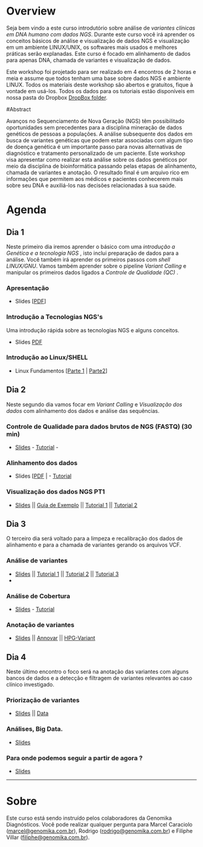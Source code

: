 # Overview

Seja bem vindo a este curso introdutório sobre análise de _variantes clínicas em DNA humano com dados NGS_. Durante este curso você irá aprender os conceitos básicos de análise e visualização de dados NGS e visualização em um ambiente LINUX/UNIX, os softwares mais usados e melhores práticas serão explanadas. Este curso é focado em alinhamento de dados para apenas DNA, chamada de variantes e visualização de dados.

Este workshop foi projetado para ser realizado em 4 encontros de 2 horas e meia e assume que todos tenham uma base sobre dados NGS e ambiente LINUX. Todos os materiais deste workshop são abertos e gratuitos, fique à vontade em usá-los. Todos os dados para os tutoriais estão disponíveis em nossa pasta do Dropbox [DropBox folder](https://www.dropbox.com/sh/4qkqch7gyt888h7/AABD_i9ShwryfAqGeJ0yqqF3a).

#Abstract

Avanços no Sequenciamento de Nova Geração (NGS) têm possibilitado oportunidades sem precedentes para a disciplina mineração de dados genéticos de pessoas a populações. A análise subsequente dos dados em busca de variantes genéticas que podem estar associadas com algum tipo de doença genética é um importante passo para novas alternativas de diagnóstico e tratamento personalizado de um paciente. Este workshop visa apresentar como realizar esta análise sobre os dados genéticos por meio da disciplina de bioinformática passando pelas etapas de alinhamento, chamada de variantes e anotação. O resultado final é um arquivo rico em informações que permitem aos médicos e pacientes conhecerem mais sobre seu DNA e auxiliá-los nas decisões relacionadas à sua saúde.


# Agenda

## Dia 1

Neste primeiro dia iremos aprender o básico com uma _introdução a Genética e a tecnologia NGS_ , isto inclui preparação de dados para a análise.  Você também irá aprender os primeiros passos com _shell LINUX/GNU_.  Vamos também aprender sobre o pipeline _Variant Calling_ e manipular os primeiros dados ligados a _Controle de Qualidade (QC)_ .

### Apresentação
- Slides [[PDF](Course_Materials/presentation/SummerCourse_Apresentacao.pdf)]

### Introdução a Tecnologias NGS's
Uma introdução rápida sobre as tecnologias NGS e alguns conceitos.
- Slides [PDF](Course_Materials/intro-ngs/SummerCourse_NGSTechnologies.pdf)

### Introdução ao Linux/SHELL
- Linux Fundamentos [[Parte 1](Course_Materials/intro-linux/Tutorial.md) | [Parte2](Course_Materials/intro-linux/LinuxFundamentals.md)]



## Dia 2

Neste segundo dia vamos focar em _Variant Calling_ e _Visualização dos dados_ com  alinhamento dos dados e análise das sequências.

### Controle de Qualidade para dados brutos de NGS (FASTQ) (30 min)
- [Slides](Course_Materials/quality-control/SummerCourse_PreProcessing.pdf) - [Tutorial](Course_Materials/quality-control/Tutorial.md) - 


### Alinhamento dos dados
- Slides [[PDF](Course_Materials/alignment/presentation/ngs-read-mapping-imedina-mda14.pdf) | - [Tutorial](Course_Materials/alignment/tutorial/example.html)

### Visualização dos dados NGS PT1

- [Slides](Course_Materials/visualization/presentation/2014-Cambridge_visualisation.pdf) || [Guia de Exemplo](Course_Materials/visualization/tutorial/000_example.html) || [Tutorial 1](Course_Materials/visualization/tutorial/010_example.html) || [Tutorial 2](Course_Materials/visualization/tutorial/020_example.html)

## Dia 3

O terceiro dia será voltado para a limpeza e recalibração dos dados de alinhamento e para a chamada de variantes gerando os arquivos VCF.

### Análise de variantes

- [Slides](Course_Materials/variant_calling/presentation/2014-Cambridge_variant_calling.pdf) || [Tutorial 1](Course_Materials/variant_calling/tutorial/010_example.html) || [Tutorial 2](Course_Materials/variant_calling/tutorial/020_example.html) || [Tutorial 3](Course_Materials/variant_calling/tutorial/030_example.html)
- 
### Análise de Cobertura

- [Slides](Course_Materials/association_studies/presentation/association_studies_presentation.pdf) - [Tutorial](Course_Materials/association_studies/tutorial/association_studies.html)

### Anotação de variantes

- [Slides](Course_Materials/variant_annotation/presentation/2014-Cambridge_variant_annotation.pdf) || [Annovar](Course_Materials/variant_annotation/tutorial/annovar.html) || [HPG-Variant](Course_Materials/variant_annotation/tutorial/hpg-variant.html)

## Dia 4

Neste último encontro o foco será na anotação das variantes com alguns bancos de dados e a detecção e filtragem de variantes relevantes ao caso clínico investigado.

### Priorização de variantes

- [Slides](Course_Materials/variant_prioritization/presentation/2014-Cambridge_variant_prioritization.pdf) || [Data](https://www.dropbox.com/sh/4qkqch7gyt888h7/AADPzrs9NGg0PjVqnwQocUJUa/annotation/hpg-variant/examples)

### Análises, Big Data. 

- [Slides](Course_Materials/variant_prioritization/presentation/2014-Cambridge_variant_prioritization.pdf)


### Para onde podemos seguir a partir de  agora ? 

- [Slides](Course_Materials/variant_prioritization/presentation/2014-Cambridge_variant_prioritization.pdf)


----

# Sobre

Este curso está sendo instruído pelos colaboradores da Genomika Diagnósticos. Você pode realizar qualquer pergunta para Marcel Caraciolo (marcel@genomika.com.br),  Rodrigo (rodrigo@genomika.com.br) e Filiphe Villar (filiphe@genomika.com.br).
